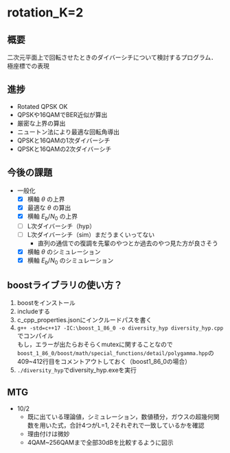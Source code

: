 # rotation_K=2

## 概要
二次元平面上で回転させたときのダイバーシチについて検討するプログラム．
極座標での表現


## 進捗
- Rotated QPSK OK
- QPSKや16QAMでBER近似が算出
- 厳密な上界の算出
- ニュートン法により最適な回転角導出
- QPSKと16QAMの1次ダイバーシチ
- QPSKと16QAMの2次ダイバーシチ

## 今後の課題
- 一般化
    - [x] 横軸 $\theta$ の上界
    - [x] 最適な $\theta$ の算出
    - [x] 横軸 $E_b/N_0$ の上界
    - [ ] L次ダイバーシチ（hyp）
    - [ ] L次ダイバーシチ（sim）まだうまくいってない
      - 直列の通信での復調を先輩のやつとか過去のやつ見た方が良さそう
    - [x] 横軸 $\theta$ のシミュレーション
    - [x] 横軸 $E_b/N_0$ のシミュレーション

## boostライブラリの使い方？
1. boostをインストール
2. includeする
3. c_cpp_properties.jsonにインクルードパスを書く
4. ```g++ -std=c++17 -IC:\boost_1_86_0 -o diversity_hyp diversity_hyp.cpp```でコンパイル</br>
もし，エラーが出たらおそらくmutexに関することなので`boost_1_86_0/boost/math/special_functions/detail/polygamma.hpp`の409~412行目をコメントアウトしておく（boost1_86_0の場合）
5. `./diversity_hyp`でdiversity_hyp.exeを実行

## MTG
- 10/2</br>
  - 既に出ている理論値，シミュレーション，数値積分，ガウスの超幾何関数を用いた式，合計4つがL=1, 2それぞれで一致しているかを確認
  - 理由付けは微妙
  - 4QAM~256QAMまで全部30dBを比較するように図示
